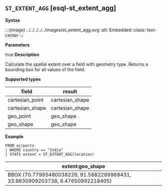 ## `ST_EXTENT_AGG` [esql-st_extent_agg]

**Syntax**

:::{image} ../../../../../images/st_extent_agg.svg
:alt: Embedded
:class: text-center
:::

**Parameters**

true
**Description**

Calculate the spatial extent over a field with geometry type. Returns a bounding box for all values of the field.

**Supported types**

| field | result |
| --- | --- |
| cartesian_point | cartesian_shape |
| cartesian_shape | cartesian_shape |
| geo_point | geo_shape |
| geo_shape | geo_shape |

**Example**

```esql
FROM airports
| WHERE country == "India"
| STATS extent = ST_EXTENT_AGG(location)
```

| extent:geo_shape |
| --- |
| BBOX (70.77995480038226, 91.5882289968431, 33.9830909203738, 8.47650992218405) |



